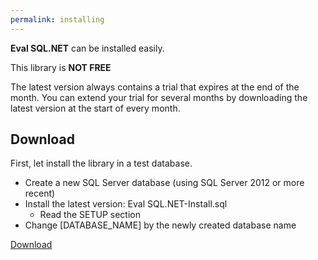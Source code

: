 ```yaml
---
permalink: installing
---
```


**Eval SQL.NET** can be installed easily.

This library is **NOT FREE**

The latest version always contains a trial that expires at the end of the month. You can extend your trial for several months by downloading the latest version at the start of every month.

## Download

First, let install the library in a test database.

 - Create a new SQL Server database (using SQL Server 2012 or more recent)
 - Install the latest version: Eval SQL.NET-Install.sql
   - Read the SETUP section
 - Change [DATABASE_NAME] by the newly created database name

<a class="btn btn-lg btn-z" role="button" href="{{ site.github.url }}/downloads/Eval-SQL.NET-Install.sql" 
		onclick="ga('send', 'event', { eventAction: 'download-upgrading'});" style="visibility: visible; animation-name: pulse;">
	<i class="fa fa-cloud-download" aria-hidden="true"></i>
	Download
</a>